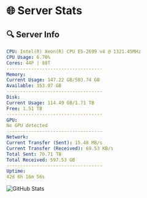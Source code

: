 # 🌐 Server Stats
## 🔍 Server Info
```yaml
CPU: Intel(R) Xeon(R) CPU E5-2699 v4 @ 1321.45MHz
CPU Usage: 6.70%
Cores: 44P | 88T
-----------------------------------
Memory:
Current Usage: 147.22 GB/503.74 GB
Available: 353.07 GB
-----------------------------------
Disk:
Current Usage: 114.49 GB/1.71 TB
Free: 1.51 TB
-----------------------------------
GPU:
No GPU detected
-----------------------------------
Network:
Current Transfer (Sent): 15.48 MB/s
Current Transfer (Received): 69.53 KB/s
Total Sent: 70.71 TB
Total Received: 597.53 GB
-----------------------------------
Uptime:
42d 6h 16m 56s
```
![GitHub Stats](https://img.shields.io/badge/Updated-2025-04-19_03:39:45-blue)